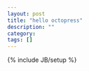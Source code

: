 ```yaml
---
layout: post
title: "hello octopress"
description: ""
category: 
tags: []
---
```

{% include JB/setup %}
